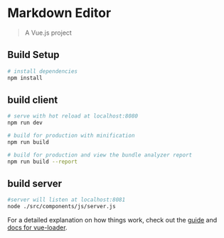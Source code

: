 # Markdown Editor

> A Vue.js project

## Build Setup

``` bash
# install dependencies
npm install
```

## build client
```bash
# serve with hot reload at localhost:8080
npm run dev

# build for production with minification
npm run build

# build for production and view the bundle analyzer report
npm run build --report
```

## build server
```bash
#server will listen at localhost:8081
node ./src/components/js/server.js
```


For a detailed explanation on how things work, check out the [guide](http://vuejs-templates.github.io/webpack/) and [docs for vue-loader](http://vuejs.github.io/vue-loader).
